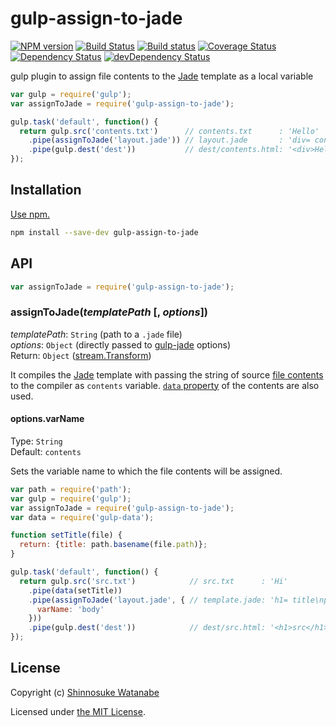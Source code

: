 # gulp-assign-to-jade

[![NPM version](https://img.shields.io/npm/v/gulp-assign-to-jade.svg?style=flat)](https://www.npmjs.com/package/gulp-assign-to-jade)
[![Build Status](https://travis-ci.org/shinnn/gulp-assign-to-jade.svg?branch=master)](https://travis-ci.org/shinnn/gulp-assign-to-jade)
[![Build status](https://ci.appveyor.com/api/projects/status/vcy6r6t4vksxgei1?svg=true)](https://ci.appveyor.com/project/ShinnosukeWatanabe/gulp-assign-to-jade)
[![Coverage Status](https://img.shields.io/coveralls/shinnn/gulp-assign-to-jade.svg?style=flat)](https://coveralls.io/r/shinnn/gulp-assign-to-jade)
[![Dependency Status](https://img.shields.io/david/shinnn/gulp-assign-to-jade.svg?style=flat&label=deps)](https://david-dm.org/shinnn/gulp-assign-to-jade)
[![devDependency Status](https://img.shields.io/david/dev/shinnn/gulp-assign-to-jade.svg?style=flat&label=devDeps)](https://david-dm.org/shinnn/gulp-assign-to-jade#info=devDependencies)

gulp plugin to assign file contents to the [Jade](http://jade-lang.com/) template as a local variable

```javascript
var gulp = require('gulp');
var assignToJade = require('gulp-assign-to-jade');

gulp.task('default', function() {
  return gulp.src('contents.txt')      // contents.txt      : 'Hello'
    .pipe(assignToJade('layout.jade')) // layout.jade       : 'div= contents'
    .pipe(gulp.dest('dest'))           // dest/contents.html: '<div>Hello</div>'
});
```

## Installation

[Use npm.](https://docs.npmjs.com/cli/install)

```sh
npm install --save-dev gulp-assign-to-jade
```

## API

```javascript
var assignToJade = require('gulp-assign-to-jade');
```

### assignToJade(*templatePath* [, *options*])

*templatePath*: `String` (path to a `.jade` file)  
*options*: `Object` (directly passed to [gulp-jade](https://github.com/phated/gulp-jade#options) options)  
Return: `Object` ([stream.Transform](https://iojs.org/api/stream.html#stream_class_stream_transform))

It compiles the [Jade](https://github.com/jadejs/jade) template with passing the string of source [file contents](https://github.com/wearefractal/vinyl#optionscontents) to the compiler as `contents` variable. [`data` property](https://github.com/phated/gulp-jade#use-with-gulp-data) of the contents are also used.

#### options.varName

Type: `String`  
Default: `contents`

Sets the variable name to which the file contents will be assigned.

```javascript
var path = require('path');
var gulp = require('gulp');
var assignToJade = require('gulp-assign-to-jade');
var data = require('gulp-data');

function setTitle(file) {
  return: {title: path.basename(file.path)};
}

gulp.task('default', function() {
  return gulp.src('src.txt')            // src.txt      : 'Hi'
    .pipe(data(setTitle)) 
    .pipe(assignToJade('layout.jade', { // template.jade: 'h1= title\np=  body'
      varName: 'body'
    })) 
    .pipe(gulp.dest('dest'))            // dest/src.html: '<h1>src</h1><p>Hi</p>'
});
```

## License

Copyright (c) [Shinnosuke Watanabe](https://github.com/shinnn)

Licensed under [the MIT License](./LICENSE).
